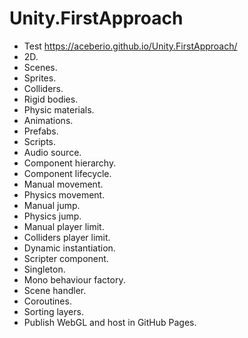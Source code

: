 # Unity.FirstApproach 
- Test https://aceberio.github.io/Unity.FirstApproach/
- 2D.
- Scenes.
- Sprites.
- Colliders.
- Rigid bodies.
- Physic materials.
- Animations.
- Prefabs.
- Scripts.
- Audio source.
- Component hierarchy.
- Component lifecycle.
- Manual movement.
- Physics movement.
- Manual jump.
- Physics jump.
- Manual player limit.
- Colliders player limit.
- Dynamic instantiation.
- Scripter component.
- Singleton.
- Mono behaviour factory.
- Scene handler.
- Coroutines.
- Sorting layers.
- Publish WebGL and host in GitHub Pages.